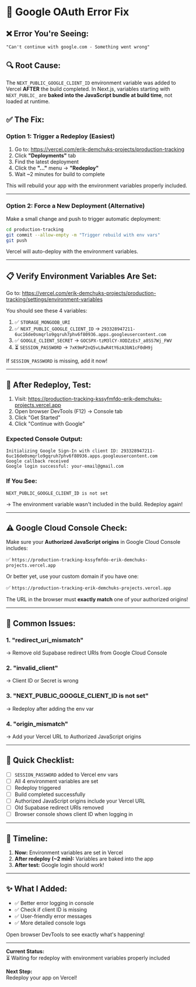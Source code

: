# 🐛 Google OAuth Error Fix

## ❌ **Error You're Seeing:**
```
"Can't continue with google.com - Something went wrong"
```

## 🔍 **Root Cause:**

The `NEXT_PUBLIC_GOOGLE_CLIENT_ID` environment variable was added to Vercel **AFTER** the build completed. In Next.js, variables starting with `NEXT_PUBLIC_` are **baked into the JavaScript bundle at build time**, not loaded at runtime.

## ✅ **The Fix:**

### **Option 1: Trigger a Redeploy (Easiest)**

1. Go to: https://vercel.com/erik-demchuks-projects/production-tracking
2. Click **"Deployments"** tab
3. Find the latest deployment
4. Click the **"..."** menu → **"Redeploy"**
5. Wait ~2 minutes for build to complete

This will rebuild your app with the environment variables properly included.

---

### **Option 2: Force a New Deployment (Alternative)**

Make a small change and push to trigger automatic deployment:

```bash
cd production-tracking
git commit --allow-empty -m "Trigger rebuild with env vars"
git push
```

Vercel will auto-deploy with the environment variables.

---

## 📋 **Verify Environment Variables Are Set:**

Go to: https://vercel.com/erik-demchuks-projects/production-tracking/settings/environment-variables

You should see these 4 variables:

1. ✅ `STORAGE_MONGODB_URI`
2. ✅ `NEXT_PUBLIC_GOOGLE_CLIENT_ID` → `293328947211-6uc16de0smqrlo9gqruh7phv6f80936.apps.googleusercontent.com`
3. ✅ `GOOGLE_CLIENT_SECRET` → `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`
4. ⏳ `SESSION_PASSWORD` → `7xK9mP2nQ5vL8wR4tY6zA3bN1cF0dH9j`

If `SESSION_PASSWORD` is missing, add it now!

---

## 🧪 **After Redeploy, Test:**

1. Visit: https://production-tracking-kssyfmfdo-erik-demchuks-projects.vercel.app
2. Open browser DevTools (F12) → Console tab
3. Click "Get Started"
4. Click "Continue with Google"

### **Expected Console Output:**
```
Initializing Google Sign-In with client ID: 293328947211-6uc16de0smqrlo9gqruh7phv6f80936.apps.googleusercontent.com
Google callback received
Google login successful: your-email@gmail.com
```

### **If You See:**
```
NEXT_PUBLIC_GOOGLE_CLIENT_ID is not set
```
→ The environment variable wasn't included in the build. Redeploy again!

---

## ⚠️ **Google Cloud Console Check:**

Make sure your **Authorized JavaScript origins** in Google Cloud Console includes:

✅ `https://production-tracking-kssyfmfdo-erik-demchuks-projects.vercel.app`

Or better yet, use your custom domain if you have one:

✅ `https://production-tracking-erik-demchuks-projects.vercel.app`

The URL in the browser must **exactly match** one of your authorized origins!

---

## 🚨 **Common Issues:**

### **1. "redirect_uri_mismatch"**
→ Remove old Supabase redirect URIs from Google Cloud Console

### **2. "invalid_client"**
→ Client ID or Secret is wrong

### **3. "NEXT_PUBLIC_GOOGLE_CLIENT_ID is not set"**
→ Redeploy after adding the env var

### **4. "origin_mismatch"**  
→ Add your Vercel URL to Authorized JavaScript origins

---

## 🎯 **Quick Checklist:**

- [ ] `SESSION_PASSWORD` added to Vercel env vars
- [ ] All 4 environment variables are set
- [ ] Redeploy triggered
- [ ] Build completed successfully
- [ ] Authorized JavaScript origins include your Vercel URL
- [ ] Old Supabase redirect URIs removed
- [ ] Browser console shows client ID when logging in

---

## 🔄 **Timeline:**

1. **Now:** Environment variables are set in Vercel
2. **After redeploy (~2 min):** Variables are baked into the app
3. **After test:** Google login should work!

---

## ✨ **What I Added:**

- ✅ Better error logging in console
- ✅ Check if client ID is missing
- ✅ User-friendly error messages
- ✅ More detailed console logs

Open browser DevTools to see exactly what's happening!

---

**Current Status:**  
⏳ Waiting for redeploy with environment variables properly included

**Next Step:**  
Redeploy your app on Vercel!




